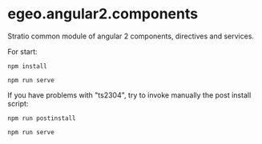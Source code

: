# egeo.angular2.components


Stratio common module of angular 2 components, directives and services.

For start:

```
npm install

npm run serve
```

If you have problems with "ts2304", try to invoke manually the post install script:

```
npm run postinstall

npm run serve
```
